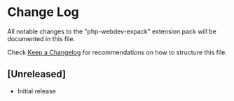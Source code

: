 # Change Log

All notable changes to the "php-webdev-expack" extension pack will be documented in this file.

Check [Keep a Changelog](http://keepachangelog.com/) for recommendations on how to structure this file.

## [Unreleased]

- Initial release

